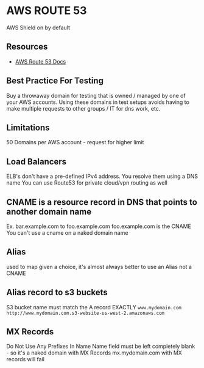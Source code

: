 # AWS ROUTE 53
AWS Shield on by default

## Resources
- [AWS Route 53 Docs](https://docs.aws.amazon.com/Route53/latest/DeveloperGuide/Welcome.html)

## Best Practice For Testing

Buy a throwaway domain for testing that is owned / managed by one of your AWS
accounts. Using these domains in test setups avoids having to make multiple
requests to other groups / IT for dns work, etc.

## Limitations

50 Domains per AWS account - request for higher limit

## Load Balancers

ELB's don't have a pre-defined IPv4 address. You resolve them using a DNS name
You can use Route53 for private cloud/vpn routing as well

## CNAME is a resource record in DNS that points to another domain name

Ex. bar.example.com to foo.example.com foo.example.com is the CNAME
You can't use a cname on a naked domain name

## Alias

used to map
given a choice, it's almost always better to use an Alias not a CNAME

## Alias record to s3 buckets

S3 bucket name must match the A record EXACTLY
`www.mydomain.com`
`http://www.mydomain.com.s3-website-us-west-2.amazonaws.com`

## MX Records

Do Not Use Any Prefixes In Name
Name field must be left completely blank - so it's a naked domain with MX Records
mx.mydomain.com with MX records will fail
